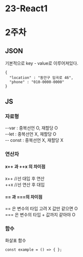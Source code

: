 # 23-React1

# 2주차 

## JSON  
기본적으로 key - value로 이루어져있다.  

```
{  
  "location" : "동안구 임곡로 46",  
  "phone" : "010-0000-0000"  
}  
```

## JS

### 자료형  
--var : 중복선언 O, 재할당 O  
--let : 중복선언 X, 재할당 O  
-- const : 중복선언 X, 재할당 X  
  
### 연산자  
  
#### x++ 과 ++x 의 차이점

x++ //선 대입 후 연산  
++x //선 연산 후 대입  

#### == 과 ===의 차이점  
  
== 은 변수의 타입 고려 X 값만 같으면 O  
=== 은 변수의 타입 + 값까지 같아야 O  
  
### 함수  

화살표 함수  
  
```  
const example = () => { };  
```
